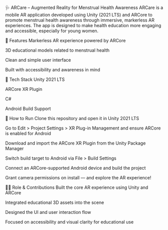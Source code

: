 🩺 ARCare – Augmented Reality for Menstrual Health Awareness
ARCare is a mobile AR application developed using Unity (2021 LTS) and ARCore to promote menstrual health awareness through immersive, markerless AR experiences. The app is designed to make health education more engaging and accessible, especially for young women.

🌟 Features
Markerless AR experience powered by ARCore

3D educational models related to menstrual health

Clean and simple user interface

Built with accessibility and awareness in mind

🧰 Tech Stack
Unity 2021 LTS

ARCore XR Plugin

C#

Android Build Support

🔧 How to Run
Clone this repository and open it in Unity 2021 LTS

Go to Edit > Project Settings > XR Plug-in Management and ensure ARCore is enabled for Android

Download and import the ARCore XR Plugin from the Unity Package Manager

Switch build target to Android via File > Build Settings

Connect an ARCore-supported Android device and build the project

Grant camera permissions on install — and explore the AR experience!

👩‍💻 Role & Contributions
Built the core AR experience using Unity and ARCore

Integrated educational 3D assets into the scene

Designed the UI and user interaction flow

Focused on accessibility and visual clarity for educational use

